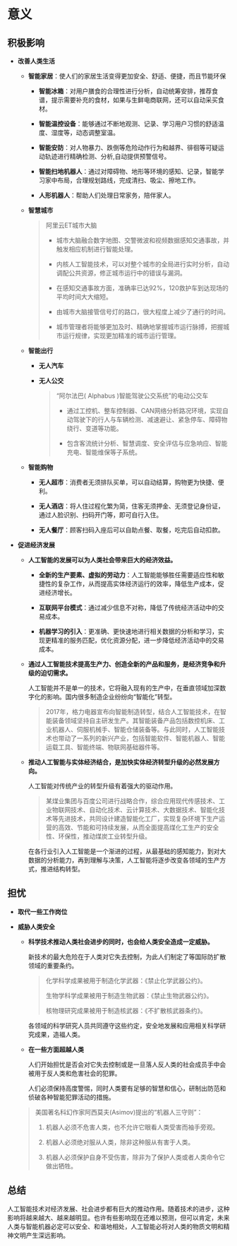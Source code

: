 # 意义

## 积极影响

- **改善人类生活**

    - **智能家居**：使人们的家居生活变得更加安全、舒适、便捷，而且节能环保

        - **智能冰箱**：对用户膳食的合理性进行分析，自动统筹安排，推荐食谱，提示需要补充的食材，如果与生鲜电商联网，还可以自动采买食材。
        
        - **智能温控设备**：能够通过不断地观测、记录、学习用户习惯的舒适温度、湿度等，动态调整室温。
        
        - **智能安防**：对人物暴力、跌倒等危险动作行为和越界、徘徊等可疑运动轨迹进行精确检测、分析,自动提供预警信号。
        
        - **智能扫地机器人**：通过对障碍物、地形等环境的感知、记录，智能学习家中布局，合理规划路线，完成清扫、吸尘、擦地工作。
        
        - **人形机器人**：帮助人们处理日常家务，陪伴家人。

    - **智慧城市**
    
        > 阿里云ET城市大脑
        >
        > - 城市大脑融合数字地图、交警微波和视频数据感知交通事故，并触发相应机制进行智能处理。
        > 
        > - 内核人工智能技术，可以对整个城市的全局进行实时分析，自动调配公共资源，修正城市运行中的错误与漏洞。
        > 
        > - 在感知交通事故方面，准确率已达92%，120救护车到达现场的平均时间大大缩短。
        > 
        > - 由城市大脑接管信号灯的路口，很大程度上减少了通行的时间。
        > 
        > - 城市管理者将能够更加及时、精确地掌握城市运行脉搏，把握城市运行规律，实现更加精准的城市运行管理。

    - **智能出行**

        - **无人汽车**

        - **无人公交**
        
            > “阿尔法巴( Alphabus )智能驾驶公交系统”的电动公交车
            > 
            > - 通过工控机、整车控制器、CAN网络分析路况环境，实现自动驾驶下的行人与车辆检测、减速避让、紧急停车、障碍物绕行、变道等功能。
            >
            > - 包含客流统计分析、智慧调度、安全评估与应急响应、智能充电、智能维保等子系统。
        
    - **智能购物**

        - **无人超市**：消费者无须排队买单，可以自动结算，购物更为快捷、便利。
        
        - **无人酒店**：将人住过程化繁为简，住客无须押金、无须登记身份证，通过人脸识别、扫码开门等，即可自行入住。
        
        - **无人餐厅**：顾客扫码入座后可以自助点餐、取餐，吃完后自动扣款。

- **促进经济发展**

    - **人工智能的发展可以为人类社会带来巨大的经济效益。**
    
        - **全新的生产要素、虚拟的劳动力**：人工智能能够胜任需要适应性和敏捷性的复杂工作，从而提高实体经济运行的效率，降低生产成本，促进经济增长。
        
        - **互联网平台模式**：通过减少信息不对称，降低了传统经济活动中的交易成本。
        
        - **机器学习的引入**：更准确、更快速地进行相关数据的分析和学习，实现更精准的服务匹配，优化资源分配，进一步降低经济活动中的交易成本。

    - **通过人工智能技术提高生产力、创造全新的产品和服务，是经济竞争和升级的迫切需求。**
    
        人工智能并不是单一的技术，它将融入现有的生产中，在垂直领域加深数字化的影响。国内很多制造企业纷纷向“智能化”转型。
        
        > 2017年，格力电器宣布向智能制造转型，结合人工智能技术，在智能装备领域坚持自主研发生产。其智能装备产品包括数控机床、工业机器人、伺服机械手、智能仓储装备等。与此同时，人工智能技术也带动了一系列的新兴产业，包括智能软件、智能机器人、智能运载工具、智能终端、物联网基础器件等。


    - **推动人工智能与实体经济结合，是加快实体经济转型升级的必然发展方向。**
    
        人工智能对传统产业的转型升级有着强大的驱动作用。
        
        > 某煤业集团与百度公司进行战略合作，综合应用现代传感技术、工业物联网技术、自动化技术、云计算技术、大数据技术、智能化技术等先进技术，共同设计建造智能化工厂，实现复杂环境下生产运营的高效、节能和可持续发展，从而全面提高煤化工生产的安全性、环保性，推动煤炭工业转型升级。
        
        在各行业引入人工智能是一个渐进的过程，从最基础的感知能力，到对大数据的分析能力，再到理解与决策，人工智能将逐步改变各领域的生产方式，推进结构转型。

## 担忧

- **取代一些工作岗位**

- **威胁人类安全**

    - **科学技术推动人类社会进步的同时，也会给人类安全造成一定威胁。**
    
        新技术的最大危险在于人类对它失去控制，为此人们制定了等国际防扩散领域的重要条约。

        > 化学科学成果被用于制造化学武器：《禁止化学武器公约》。
        > 
        > 生物学科学成果被用于制造生物武器：《禁止生物武器公约》。
        > 
        > 核物理研究成果被用于制造核武器：《不扩散核武器条约》。

        各领域的科学研究人员共同遵守这些约定，安全地发展和应用相关科学研究成果，造福人类。

    - **在一些方面超越人类**
    
        人们开始担忧是否会对它失去控制或是一旦落人反人类的社会成员手中会被用于反人类和危害社会的犯罪。
    
        人们必须保持高度警惕，同时人类要有足够的智慧和信心，研制出防范和侦破各种智能犯罪活动的措施。

    > 美国著名科幻作家阿西莫夫(Asimov)提出的“机器人三守则”：
    >
    > 1. 机器人必须不危害人类，也不允许它眼看人类受害而袖手旁观。
    >
    > 2. 机器人必须绝对服从人类，除非这种服从有害于人类。
    > 
    > 3. 机器人必须保护自身不受伤害，除非为了保护人类或者人类命令它做出牺牲。

## 总结

人工智能技术对经济发展、社会进步都有巨大的推动作用。随着技术的进步，这种影响将越来越大、越来越明显。也许有些影响现在还难以预测，但可以肯定，未来人类与智能机器必定可以安全、和谐地相处，人工智能必将对人类的物质文明和精神文明产生深远影响。
